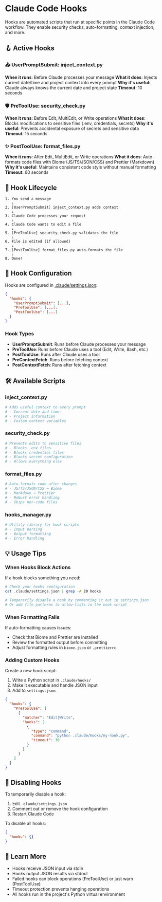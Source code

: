 # Claude Code Hooks

Hooks are automated scripts that run at specific points in the Claude Code workflow. They enable security checks, auto-formatting, context injection, and more.

## 🪝 Active Hooks

### 📥 UserPromptSubmit: inject_context.py
**When it runs**: Before Claude processes your message
**What it does**: Injects current date/time and project context into every prompt
**Why it's useful**: Claude always knows the current date and project state
**Timeout**: 10 seconds

### 🛡️ PreToolUse: security_check.py
**When it runs**: Before Edit, MultiEdit, or Write operations
**What it does**: Blocks modifications to sensitive files (.env, credentials, secrets)
**Why it's useful**: Prevents accidental exposure of secrets and sensitive data
**Timeout**: 15 seconds

### ✨ PostToolUse: format_files.py
**When it runs**: After Edit, MultiEdit, or Write operations
**What it does**: Auto-formats code files with Biome (JS/TS/JSON/CSS) and Prettier (Markdown)
**Why it's useful**: Maintains consistent code style without manual formatting
**Timeout**: 60 seconds

## 🎯 Hook Lifecycle

```
1. You send a message
   ↓
2. [UserPromptSubmit] inject_context.py adds context
   ↓
3. Claude Code processes your request
   ↓
4. Claude Code wants to edit a file
   ↓
5. [PreToolUse] security_check.py validates the file
   ↓
6. File is edited (if allowed)
   ↓
7. [PostToolUse] format_files.py auto-formats the file
   ↓
8. Done!
```

## 🔧 Hook Configuration

Hooks are configured in [.claude/settings.json](../settings.json):

```json
{
  "hooks": {
    "UserPromptSubmit": [...],
    "PreToolUse": [...],
    "PostToolUse": [...]
  }
}
```

### Hook Types
- **UserPromptSubmit**: Runs before Claude processes your message
- **PreToolUse**: Runs before Claude uses a tool (Edit, Write, Bash, etc.)
- **PostToolUse**: Runs after Claude uses a tool
- **PreContextFetch**: Runs before fetching context
- **PostContextFetch**: Runs after fetching context

## 🛠️ Available Scripts

### inject_context.py
```python
# Adds useful context to every prompt
# - Current date and time
# - Project information
# - Custom context variables
```

### security_check.py
```python
# Prevents edits to sensitive files
# - Blocks .env files
# - Blocks credential files
# - Blocks secret configuration
# - Allows everything else
```

### format_files.py
```python
# Auto-formats code after changes
# - JS/TS/JSON/CSS → Biome
# - Markdown → Prettier
# - Robust error handling
# - Skips non-code files
```

### hooks_manager.py
```python
# Utility library for hook scripts
# - Input parsing
# - Output formatting
# - Error handling
```

## 💡 Usage Tips

### When Hooks Block Actions
If a hook blocks something you need:
```bash
# Check your hooks configuration
cat .claude/settings.json | grep -A 20 hooks

# Temporarily disable a hook by commenting it out in settings.json
# Or add file patterns to allow-lists in the hook script
```

### When Formatting Fails
If auto-formatting causes issues:
- Check that Biome and Prettier are installed
- Review the formatted output before committing
- Adjust formatting rules in `biome.json` or `.prettierrc`

### Adding Custom Hooks
Create a new hook script:

1. Write a Python script in `.claude/hooks/`
2. Make it executable and handle JSON input
3. Add to `settings.json`:
```json
{
  "hooks": {
    "PreToolUse": [
      {
        "matcher": "Edit|Write",
        "hooks": [
          {
            "type": "command",
            "command": "python .claude/hooks/my-hook.py",
            "timeout": 30
          }
        ]
      }
    ]
  }
}
```

## 🚫 Disabling Hooks

To temporarily disable a hook:
1. Edit `.claude/settings.json`
2. Comment out or remove the hook configuration
3. Restart Claude Code

To disable all hooks:
```json
{
  "hooks": {}
}
```

## 📖 Learn More

- Hooks receive JSON input via stdin
- Hooks output JSON results via stdout
- Failed hooks can block operations (PreToolUse) or just warn (PostToolUse)
- Timeout protection prevents hanging operations
- All hooks run in the project's Python virtual environment